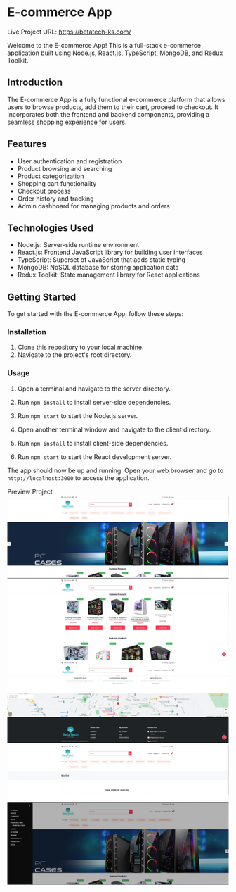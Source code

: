 # E-commerce App

Live Project URL: https://betatech-ks.com/

Welcome to the E-commerce App! This is a full-stack e-commerce application built using Node.js, React.js, TypeScript, MongoDB, and Redux Toolkit.

## Introduction

The E-commerce App is a fully functional e-commerce platform that allows users to browse products, add them to their cart, proceed to checkout. It incorporates both the frontend and backend components, providing a seamless shopping experience for users.

## Features

- User authentication and registration
- Product browsing and searching
- Product categorization
- Shopping cart functionality
- Checkout process
- Order history and tracking
- Admin dashboard for managing products and orders

## Technologies Used

- Node.js: Server-side runtime environment
- React.js: Frontend JavaScript library for building user interfaces
- TypeScript: Superset of JavaScript that adds static typing
- MongoDB: NoSQL database for storing application data
- Redux Toolkit: State management library for React applications

## Getting Started

To get started with the E-commerce App, follow these steps:

### Installation

1. Clone this repository to your local machine.
2. Navigate to the project's root directory.

### Usage

1. Open a terminal and navigate to the server directory.
2. Run `npm install` to install server-side dependencies.
3. Run `npm start` to start the Node.js server.

4. Open another terminal window and navigate to the client directory.
5. Run `npm install` to install client-side dependencies.
6. Run `npm start` to start the React development server.

The app should now be up and running. Open your web browser and go to `http://localhost:3000` to access the application.

Preview Project
![alt text](https://github.com/Kastriot78/Ecommerce-Web/blob/main/project-preview/image1.jpg?raw=true)
![alt text](https://github.com/Kastriot78/Ecommerce-Web/blob/main/project-preview/image2.jpg?raw=true)
![alt text](https://github.com/Kastriot78/Ecommerce-Web/blob/main/project-preview/image3.jpg?raw=true)
![alt text](https://github.com/Kastriot78/Ecommerce-Web/blob/main/project-preview/image4.jpg?raw=true)
![alt text](https://github.com/Kastriot78/Ecommerce-Web/blob/main/project-preview/image5.jpg?raw=true)
